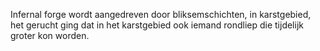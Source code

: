 Infernal forge wordt aangedreven door bliksemschichten, in karstgebied, het gerucht ging dat in het karstgebied ook iemand rondliep die tijdelijk groter kon worden.

